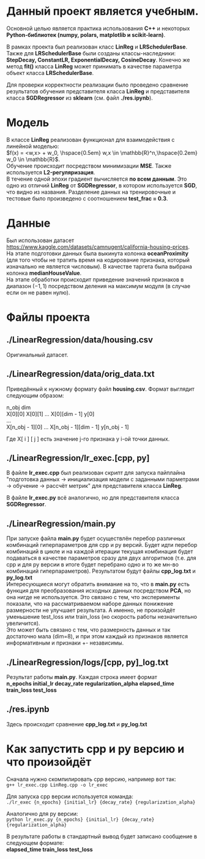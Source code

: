 Данный проект является учебным. 
=========
Основной целью является практика использования **C++** и некоторых **Python-библиотек (numpy, polars, matplotlib и scikit-learn)**.

В рамках проекта был реализован класс **LinReg** и **LRSchedulerBase**.
Также для **LRSchedulerBase** были созданы классы-наследники: **StepDecay, ConstantLR, ExponentialDecay, CosineDecay**. Конечно же метод **fit()** класса **LinReg** 
может принимать в качестве параметра объект класса **LRSchedulerBase**.

Для проверки корректности реализации было проведено сравнение результатов обучения представителя класса **LinReg** и представителя класса **SGDRegressor** из **sklearn** (см. файл **./res.ipynb**).


Модель
==============

В классе **LinReg** реализован функционал для взаимодействия с линейной моделью:\
$f(x) = <w,x> + w_0, \hspace{0.5em} w,x \in \mathbb{R}^n,\hspace{0.2em} w_0 \in \mathbb{R}$.\
Обучение происходит посредством минимизации **MSE**. 
Также используется **L2-регуляризация**.\
В течение одной эпохи градиент вычисляется **по всем данным**. Это одно из отличий **LinReg** от **SGDRegressor**, в котором используется **SGD**, что видно из названия. Разделение данных на тренировочные и тестовые было произведено с соотношением **test_frac = 0.3**.

Данные
===============
Был использован датасет https://www.kaggle.com/datasets/camnugent/california-housing-prices. \
На этапе подготовки данных была выкинута колонка **oceanProximity** (для того чтобы не тратить время на кодирование признака, который изначально не является числовым).
В качестве таргета была выбрана колонка **medianHouseValue**.\
На этапе обработки происходит приведение значений признаков в диапазон $(-1, 1)$
посредством деления на максимум модуля (в случае если он не равен нулю).


Файлы проекта
==================

./LinearRegression/data/housing.csv
---------------
Оригинальный датасет.

./LinearRegression/data/orig_data.txt
---------------
Приведённый к нужному формату файл **housing.csv**.
Формат выглядит следующим образом:


n_obj dim\
X[0][0] X[0][1]  ...  X[0][dim - 1]  y[0]\
...\
X[n_obj - 1][0]  ...  X[n_obj - 1][dim - 1]  y[n_obj - 1]


Где X[ i ] [ j ] есть значение j-го признака у i-ой точки данных.


./LinearRegression/lr_exec.[cpp, py]
--------------------------
В файле **lr_exec.cpp** был реализован скрипт для запуска пайплайна 
"подготовка данных -> инициализация модели с заданными парметрами -> обучение -> рассчёт метрик" для представителя класса **LinReg**.

В файле **lr_exec.py** всё аналогично, но для представителя класса **SGDRegressor**.


./LinearRegression/main.py
--------------
При запуске файла **main.py** будет осуществлён перебор различных комбинаций гиперпараметров для cpp и py версий. Будет идти перебор комбинаций в цикле и на каждой итерации текущая комбинация будет подаваться в качестве параметров сразу для двух алгоритмов (т.е. для cpp и для py версии в итоге будет перебрано одно и то же мн-во комбинаций гиперпараметров). Результатом будут файлы **cpp_log.txt** и **py_log.txt**\
Интересующиеся могут обратить внимание на то, что в **main.py** есть функция для преобразования исходных данных посредством **PCA**, но она нигде не используется.
Это связано с тем, что эксперименты показали, что на рассматриваемом наборе данных понижение размерности не улучшает результата. А именно, не произойдёт уменьшение test_loss или train_loss (но скорость работы незначительно увеличится).\
 Это может быть связано с тем, что размерность данных и так достаточно мала (dim=8), и при этом каждый из признаков является информативным и признаки +- независимы.


./LinearRegression/logs/[cpp, py]_log.txt
---------------
Результат работы **main.py**. Каждая строка имеет формат\
__n_epochs initial_lr decay_rate regularization_alpha elapsed_time train_loss test_loss__


./res.ipynb
---------------
Здесь происходит сравнение **cpp_log.txt** и **py_log.txt**


Как запустить cpp и py версию и что произойдёт
=============
Cначала нужно скомпилировать cpp версию, например вот так:\
`g++ lr_exec.cpp LinReg.cpp -o lr_exec`

Для запуска cpp версии используется команда:\
`./lr_exec {n_epochs} {initial_lr} {decay_rate} {regularization_alpha}`

Аналогично для py версии:\
`python lr_exec.py {n_epochs} {initial_lr} {decay_rate} {regularization_alpha}`

В результате работы в стандартный вывод будет записано сообщение в cледующем формате:\
**elapsed_time train_loss test_loss**








